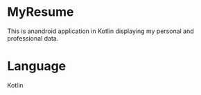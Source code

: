 # MyResume
This is anandroid application in Kotlin displaying my personal and professional data.

# Language
Kotlin
